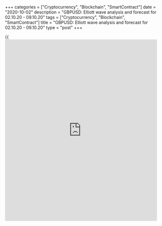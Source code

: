+++
categories = ["Cryptocurrency", "Blockchain", "SmartContract"]
date = "2020-10-02"
description = "GBPUSD: Elliott wave analysis and forecast for 02.10.20 - 09.10.20"
tags = ["Cryptocurrency", "Blockchain", "SmartContract"]
title = "GBPUSD: Elliott wave analysis and forecast for 02.10.20 - 09.10.20"
type = "post"
+++

{{<iframe id="large-banner" src="https://www.bounty.group/#slide=1.0" width="100%" height="600" scrolling="no" style="border: 0px solid rgb(216, 221, 230); border-radius: 3px;">}}

2020-10-02

2020-10-02

GBPUSD: Elliott wave analysis and forecast for 02.10.20 – 09.10.20Alex
Geuta

 **Main scenario:** consider long positions from corrections above the
level of 1.2667 with a target in 1.3284 – 1.3485.

 **Alternative scenario:** breakout and consolidation below the level of
1.2667 will allow the pair to continue declining to the levels of 1.2443
– 1.2200.

 **Analysis:** Presumably, the first wave of larger degree (1) continues
developing on the [daily](https://www.fintecher.org/2020/03/03/forex-trading-daily-strategy/) time frame, with wave 3 of (3) formed inside.
Apparently, a local correction formed as the fourth wave 4 of (3) on the
H4 time frame. Presumably, an ascending fifth wave 5 of (3) is starting
to develop on H1 time frame, with wave (i) of i of 5 formed inside. If
the presumption is correct, the pair may be expected to rise to the
levels of 1.3284 – 1.3485. The level of 1.2667 is critical in this
scenario, as the breakout will enable the pair to continue declining to
the levels of 1.2443 – 1.2200.

* * *

* * *

* * *

P.S. Did you like my article? Share it in social networks: it will be
the best “thank you" :)

Ask me questions and comment below. I’ll be glad to answer your
questions and give necessary explanations.

 **Useful links:**

  * I recommend trying to trade with a reliable broker [here][1]. The system allows you to trade by yourself or copy successful traders from all across the globe.
  * Use my promo-code BLOG for getting deposit bonus 50% on LiteForex platform. Just enter this code in the appropriate field while [depositing][2] your trading account.
  * Telegram chat for traders: <t.me/liteforexengchat>. We are sharing the signals and trading experience
  * Telegram channel with high-quality analytics, Forex reviews, training articles, and other useful things for traders <t.me/liteforex>

## Price chart of GBPUSD in real time mode

The content of this article reflects the author’s opinion and does not
necessarily reflect the official position of LiteForex. The material
published on this page is provided for informational purposes only and
should not be considered as the provision of investment advice for the
purposes of Directive 2004/39/EC.

Rate this article:

{{value}}

( {{count}} {{title}} )

   1. my.liteforex.com/?category=analysts-opinions&slug=gbpusd-elliott-wave-analysis-and-forecast-for-021020-091020&openPopup=%2Fregistration%2Fpopup&utm_source=blog&utm_medium=article&utm_campaign=bonus
   2. my.liteforex.com/deposit/?category=analysts-opinions&slug=gbpusd-elliott-wave-analysis-and-forecast-for-021020-091020&promo_code=BLOG&utm_source=blog&utm_medium=article&utm_campaign=bonus